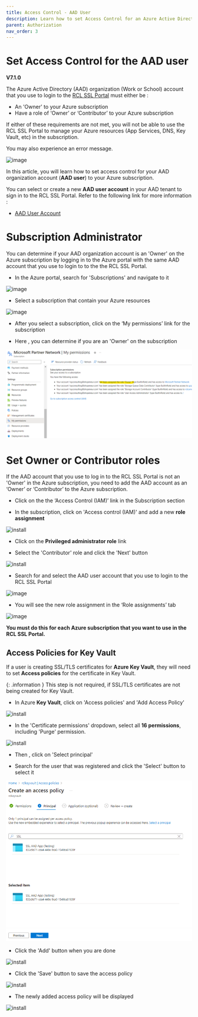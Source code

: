 ```yaml
---
title: Access Control - AAD User
description: Learn how to set Access Control for an Azure Active Directory Organization User for use in RCL applications
parent: Authorization
nav_order: 3
---
```


# Set Access Control for the AAD user
**V7.1.0**

The Azure Active Directory (AAD) organization (Work or School) account that you use to login to the [RCL SSL Portal](../portal/portal.md)  must either be :

- An 'Owner' to your Azure subscription
- Have a role of ‘Owner’ or ‘Contributor’ to your Azure subscription

If either of these requirements are not met, you will not be able to use the RCL SSL Portal to manage your Azure resources (App Services, DNS, Key Vault, etc) in the subscription.

You may also experience an error message.

![image](../images/portal/access-control-errormsg.png)

In this article, you will learn how to set access control for your AAD organization account (**AAD user**) to your Azure subscription.

You can select or create a new **AAD user account** in your AAD tenant to sign in to the RCL SSL Portal. Refer to the following link for more information :

- [AAD User Account](./aad-account)

# Subscription Administrator

You can determine if your AAD organization account is an 'Owner' on the Azure subscription by logging in to the Azure portal with the same AAD account that you use to login to to the the RCL SSL Portal.

- In the Azure portal, search for 'Subscriptions' and navigate to it

![image](../images/authorization_signin/access-control-subscriptions-search.png)

- Select a subscription that contain your Azure resources

![image](../images/authorization_signin/access-control-subscription-select.png)

- After you select a subscription, click on the ‘My permissions’ link for the subscription

- Here , you can determine if you are an 'Owner' on the subscription

![image](../images/authorization_signin/access-control-mypermissions.png)

# Set Owner or Contributor roles

If the AAD account that you use to log in to the RCL SSL Portal is not an 'Owner' in the Azure subscription, you need to add the AAD account as an ‘Owner’ or ‘Contributor’ to the Azure subscription.

- Click on the the ‘Access Control (IAM)’ link in the Subscription section

- In the subscription, click on 'Access control (IAM)' and add a new **role assignment**

![install](../images/authorization_access_control/add_role.PNG)

- Click on the **Privileged administrator role** link

- Select the 'Contributor' role and click the 'Next' button

![install](../images/authorization_access_control/add_role2.PNG)

- Search for and select the AAD user account that you use to login to the RCL SSL Portal

![image](../images/authorization_signin/access-control-create.png)

- You will see the new role assignment in the ‘Role assignments’ tab

![image](../images/authorization_signin/access-control-list.png)

**You must do this for each Azure subscription that you want to use in the RCL SSL Portal.**

## Access Policies for Key Vault

If a user is creating SSL/TLS certificates for **Azure Key Vault**, they will need to set **Access policies** for the certificate in Key Vault. 

{: .information }
This step is not required, if SSL/TLS certificates are not being created for Key Vault.

- In Azure **Key Vault**, click on 'Access policies' and 'Add Access Policy'

![install](../images/authorization_access_control/key_vault.PNG)

- In the 'Certificate permissions' dropdown, select all **16 permissions**, including 'Purge' permission.

![install](../images/authorization_access_control/key_vault2.PNG)

- Then , click on 'Select principal'

- Search for the user that was registered and click the 'Select' button to select it 

![install](../images/authorization_access_control/key_vault3.PNG)

- Click the 'Add' button when you are done

![install](../images/authorization_access_control/key_vault4.PNG)

- Click the 'Save' button to save the access policy

![install](../images/authorization_access_control/key_vault5.PNG)

- The newly added access policy will be displayed

![install](../images/authorization_access_control/key_vault6.PNG)











